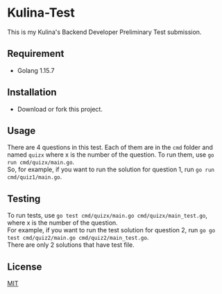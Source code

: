 # Kulina-Test
This is my Kulina's Backend Developer Preliminary Test submission.

## Requirement
* Golang 1.15.7

## Installation
* Download or fork this project.

## Usage
There are 4 questions in this test. Each of them are in the `cmd` folder and named `quizx` where x is the number of the question. To run them, use `go run cmd/quizx/main.go`.   
So, for example, if you want to run the solution for question 1, run `go run cmd/quiz1/main.go`.   

## Testing
To run tests, use `go test cmd/quizx/main.go cmd/quizx/main_test.go`, where x is the number of the question.   
For example, if you want to run the test solution for question 2, run `go go test cmd/quiz2/main.go cmd/quiz2/main_test.go`.   
There are only 2 solutions that have test file.

## License
[MIT](https://github.com/Vaerrwenn/Kulina-test/blob/main/LICENSE)
